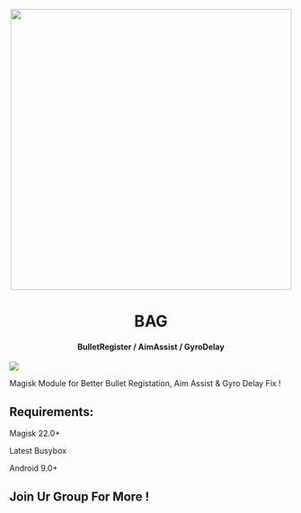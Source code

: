 <p align="center"><a href="https://t.me/AndroidRootModulesCommunity"><img src="https://i.imgur.com/MLAhNAU.png" width="500"></a></p>  

 <h1 align="center"><b> BAG </b></h1> 

 <h4 align="center">BulletRegister / AimAssist / GyroDelay</h4>

 <a href="https://t.me/AndroidRootModulesCommunity"><img src="https://img.shields.io/badge/Join-Telegram%20Channel-red.svg?logo=Telegram"></a>

Magisk Module for Better Bullet Registation,
Aim Assist & Gyro Delay Fix !


## Requirements:

Magisk 22.0+

Latest Busybox

Android 9.0+

## Join Ur Group For More !
